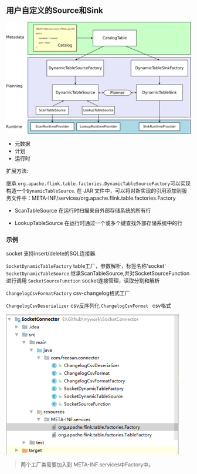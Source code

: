 ## 用户自定义的Source和Sink

![表连接器的翻译](imgs/Flink-es-source/table_connectors.svg)

+ 元数据
+ 计划 
+ 运行时



扩展方法:

继承 `org.apache.flink.table.factories.DynamicTableSourceFactory`可以实现构造一个`DynamicTableSource`. 在 JAR 文件中，可以将对新实现的引用添加到服务文件中：META-INF/services/org.apache.flink.table.factories.Factory

+ ScanTableSource 在运行时扫描来自外部存储系统的所有行

+ LookupTableSource 在运行时通过一个或多个键查找外部存储系统中的行



### 示例

socket 支持insert/delete的SQL连接器. 

`SocketDynamicTableFactory` table工厂，参数解析，标签名称'socket'
`SocketDynamicTableSource`  继承ScanTableSource,并对SocketSourceFunction进行调用
`SocketSourceFunction`  socket连接管理，读取分割和解析

`ChangelogCsvFormatFactory`  csv-changelog格式工厂

`ChangelogCsvDeserializer` csv反序列化
`ChangelogCsvFormat ` csv格式

![image-20220505160015784](imgs/Flink-es-source/image-20220505160015784.png)



> 两个工厂类需要加入到 META-INF.services中Factory中。





